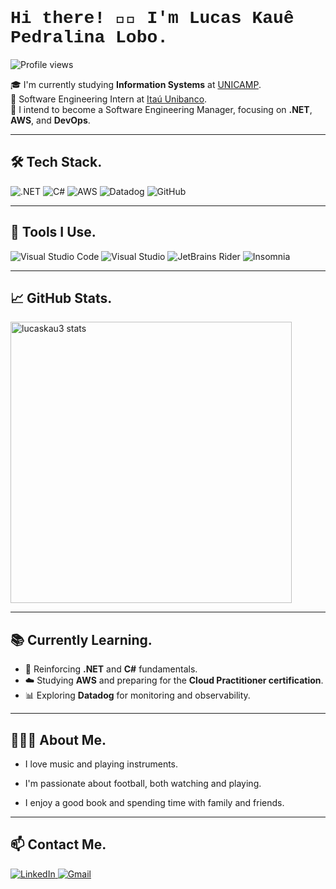 <h1 align="left" style="font-family: 'Courier New', monospace;">Hi there! 👋🏾 I'm Lucas Kauê Pedralina Lobo.</h1>

<p align="left">
  <img src="https://komarev.com/ghpvc/?username=lucaskau3&color=yellow" alt="Profile views" />
</p>

🎓 I'm currently studying **Information Systems** at [UNICAMP](https://www.unicamp.br/unicamp/universidade).  
💼 Software Engineering Intern at [Itaú Unibanco](https://www.itau.com.br/).  
🚀 I intend to become a Software Engineering Manager, focusing on **.NET**, **AWS**, and **DevOps**.  

---

## 🛠️ Tech Stack.

![.NET](https://img.shields.io/badge/-.NET-512BD4?style=flat&logo=dotnet&logoColor=white)
![C#](https://img.shields.io/badge/-Csharp-239120?style=flat&logo=csharp&logoColor=white)
![AWS](https://img.shields.io/badge/-AWS-FF9900?style=flat&logo=amazonaws&logoColor=white)
![Datadog](https://img.shields.io/badge/-Datadog-632CA6?style=flat&logo=datadog&logoColor=white)
![GitHub](https://img.shields.io/badge/-GitHub-181717?style=flat&logo=github&logoColor=white)

---

## 🧰 Tools I Use.

![Visual Studio Code](https://img.shields.io/badge/-VS%20Code-007ACC?style=flat&logo=visualstudiocode&logoColor=white)
![Visual Studio](https://img.shields.io/badge/-Visual%20Studio-5C2D91?style=flat&logo=visualstudio&logoColor=white)
![JetBrains Rider](https://img.shields.io/badge/-Rider-000000?style=flat&logo=jetbrains&logoColor=white)
![Insomnia](https://img.shields.io/badge/-Insomnia-4000BF?style=flat&logo=insomnia&logoColor=white)




---

## 📈 GitHub Stats.

<p align="left">
  <img width="450em" src="https://github-readme-stats.vercel.app/api?username=lucaskau3&show_icons=true&theme=dark&hide_title=true&count_private=true" alt="lucaskau3 stats"/>
</p>

---

## 📚 Currently Learning.

- 🧠 Reinforcing **.NET** and **C#** fundamentals.  
- ☁️ Studying **AWS** and preparing for the **Cloud Practitioner certification**.  
- 📊 Exploring **Datadog** for monitoring and observability.

---

## 👨🏾‍💻 About Me.

- I love music and playing instruments.

- I'm passionate about football, both watching and playing.

- I enjoy a good book and spending time with family and friends.


---

## 📫 Contact Me.

<p align="left">
  <a href="https://www.linkedin.com/in/lucas-kau%C3%AA-80799b193/" target="_blank">
    <img src="https://img.shields.io/badge/-LinkedIn-0A66C2?style=flat&logo=linkedin&logoColor=white" alt="LinkedIn" />
  </a>
  <a href="mailto:estudoslucaskaue@gmail.com" target="_blank">
    <img src="https://img.shields.io/badge/-Gmail-D14836?style=flat&logo=gmail&logoColor=white" alt="Gmail" />
  </a>
</p>
